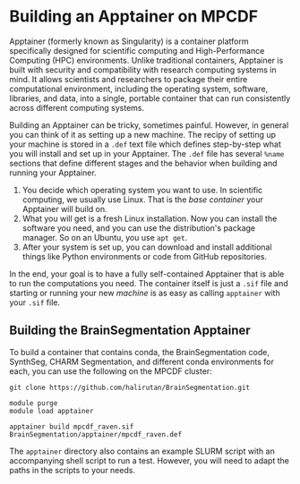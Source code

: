 # Building an Apptainer on MPCDF

Apptainer (formerly known as Singularity) is a container platform specifically designed for scientific computing and
High-Performance Computing (HPC) environments. Unlike traditional containers, Apptainer is built with security and
compatibility with research computing systems in mind. It allows scientists and researchers to package their entire
computational environment, including the operating system, software, libraries, and data, into a single, portable
container that can run consistently across different computing systems.

Building an Apptainer can be tricky, sometimes painful.
However, in general you can think of it as setting up a new machine.
The recipy of setting up your machine is stored in a `.def` text file which defines step-by-step what you will 
install and set up in your Apptainer.
The `.def` file has several `%name` sections that define different stages and the behavior when
building and running your Apptainer.


1. You decide which operating system you want to use. In scientific computing, we usually use Linux. That is the
   _base container_ your Apptainer will build on.
2. What you will get is a fresh Linux installation. Now you can install the software you need, and you can use the
   distribution's package manager. So on an Ubuntu, you use `apt get`.
3. After your system is set up, you can download and install additional things like Python environments or code from
   GitHub repositories.

In the end, your goal is to have a fully self-contained Apptainer that is able to run the computations you need.
The container itself is just a `.sif` file and starting or running your new _machine_ is as easy as calling
`apptainer` with your `.sif` file.

## Building the BrainSegmentation Apptainer

To build a container that contains conda, the BrainSegmentation code, SynthSeg, CHARM Segmentation, and different
conda environments for each, you can use the following on the MPCDF cluster:

```shell
git clone https://github.com/halirutan/BrainSegmentation.git

module purge
module load apptainer

apptainer build mpcdf_raven.sif BrainSegmentation/apptainer/mpcdf_raven.def
```

The `apptainer` directory also contains an example SLURM script with an accompanying shell script to run a test.
However, you will need to adapt the paths in the scripts to your needs.

